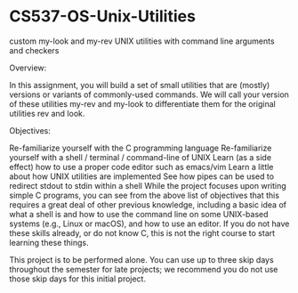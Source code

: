 # CS537-OS-Unix-Utilities

custom my-look and my-rev UNIX utilities with command line arguments and checkers

Overview:

In this assignment, you will build a set of small utilities that are (mostly) versions or variants of commonly-used commands. We will call your version of these utilities my-rev and my-look to differentiate them for the original utilities rev and look.

Objectives:

Re-familiarize yourself with the C programming language Re-familiarize yourself with a shell / terminal / command-line of UNIX Learn (as a side effect) how to use a proper code editor such as emacs/vim Learn a little about how UNIX utilities are implemented See how pipes can be used to redirect stdout to stdin within a shell While the project focuses upon writing simple C programs, you can see from the above list of objectives that this requires a great deal of other previous knowledge, including a basic idea of what a shell is and how to use the command line on some UNIX-based systems (e.g., Linux or macOS), and how to use an editor. If you do not have these skills already, or do not know C, this is not the right course to start learning these things.

This project is to be performed alone. You can use up to three skip days throughout the semester for late projects; we recommend you do not use those skip days for this initial project.
